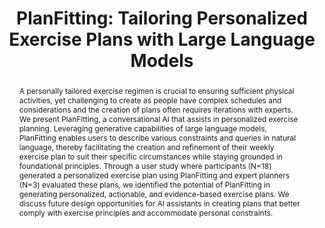 ---
layout: publication
title: "PlanFitting: Tailoring Personalized Exercise Plans with Large Language Models"
year: 2025
month: 3
authors:
  - Chaewon Baek
  - Hiromi Yasuda
  - Jinkyu Yang
venue: arXiv
note: In preparation
venue_full: "arXiv"
abstract: "A personally tailored exercise regimen is crucial to ensuring sufficient physical activities, yet challenging to create as people have complex schedules and considerations and the creation of plans often requires iterations with experts. We present PlanFitting, a conversational AI that assists in personalized exercise planning. Leveraging generative capabilities of large language models, PlanFitting enables users to describe various constraints and queries in natural language, thereby facilitating the creation and refinement of their weekly exercise plan to suit their specific circumstances while staying grounded in foundational principles. Through a user study where participants (N=18) generated a personalized exercise plan using PlanFitting and expert planners (N=3) evaluated these plans, we identified the potential of PlanFitting in generating personalized, actionable, and evidence-based exercise plans. We discuss future design opportunities for AI assistants in creating plans that better comply with exercise principles and accommodate personal constraints."
category:
  - "AI / NLP"
  - "Chatbot"
  - "Healthcare"
  - "Design"
featured: true
---